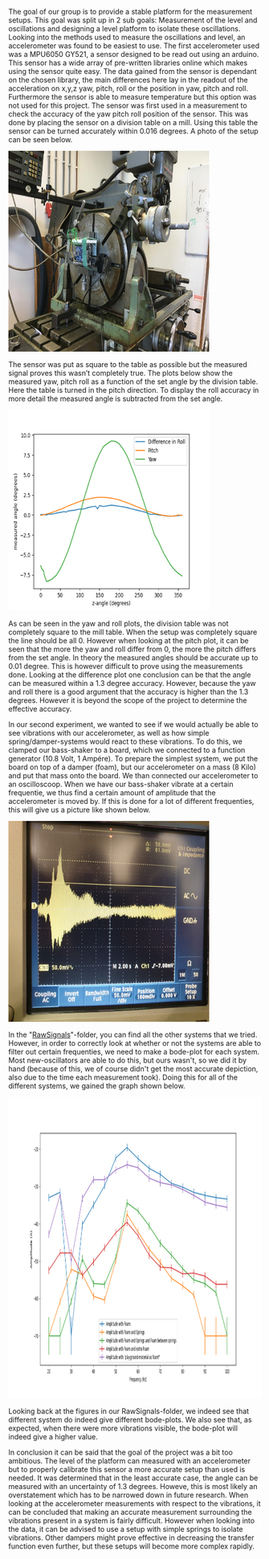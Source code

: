 The goal of our group is to provide a stable platform for the measurement setups. This goal was split up in 2 sub goals: Measurement of the level and oscillations and designing a level platform to isolate these oscillations. 
Looking into the methods used to measure the oscillations and level, an accelerometer was found to be easiest to use. The first accelerometer used was a MPU6050 GY521, a sensor designed to be read out using an arduino. This sensor has a wide array of pre-written libraries online which makes using the sensor quite easy. 
The data gained from the sensor is dependant on the chosen library, the main differences here lay in the readout of the acceleration on x,y,z yaw, pitch, roll or the position in yaw, pitch and roll. Furthermore the sensor is able to measure temperature but this option was not used for this project. The sensor was first used in a measurement to check the accuracy of the yaw pitch roll position of the sensor. This was done by placing the sensor on a division table on a mill. Using this table the sensor can be turned accurately within 0.016 degrees. A photo of the setup can be seen below. 

<img src = "TestRuns/YawPitchRole/SetUp/YawPitchRoleMeasurement_TotalView.jpeg" width="400" height= "400" >

The sensor was put as square to the table as possible but the measured signal proves this wasn’t completely true. The plots below show the measured yaw, pitch roll as a function of the set angle by the division table. Here the table is turned in the pitch direction. To display the roll accuracy in more detail the measured angle is subtracted from the set angle. 

<img src = "TestRuns/YawPitchRole/YawPitchRole_Graph.png" width="400" height= "400" >

As can be seen in the yaw and roll plots, the division table was not completely square to the mill table. When the setup was completely square the line should be all 0. However when looking at the pitch plot, it can be seen that the more the yaw and roll differ from 0, the more the pitch differs from the set angle. In theory the measured angles should be accurate up to 0.01 degree. This is however difficult to prove using the measurements done. Looking at the difference plot one conclusion can be that the angle can be measured within a 1.3 degree accuracy. However, because the yaw and roll there is a good argument that the accuracy is higher than the 1.3 degrees. However it is beyond the scope of the project to determine the effective accuracy.

In our second experiment, we wanted to see if we would actually be able to see vibrations with our accelerometer, as well as how simple spring/damper-systems would react to these vibrations. To do this, we clamped our bass-shaker to a board, which we connected to a function generator (10.8 Volt, 1 Ampére). To prepare the simplest system, we put the board on top of a damper (foam), but our accelerometer on a mass (8 Kilo) and put that mass onto the board. We than connected our accelerometer to an oscilloscoop. When we have our bass-shaker vibrate at a certain frequentie, we thus find a certain amount of amplitude that the accelerometer is moved by. If this is done for a lot of different frequenties, this will give us a picture like shown below.

<img src = "TestRuns/AccelerationTest/RawSignals/AmplitudeFoam.jpeg" width="400" height= "400" >

In the "[RawSignals](https://git.science.uu.nl/s.helsloot/experiment-design-2020/-/tree/master/projects/Stabilization_by_Mark_and_Stijn/TestRuns/AccelerationTest/RawSignals)"-folder, you can find all the other systems that we tried. However, in order to correctly look at whether or not the systems are able to filter out certain frequenties, we need to make a bode-plot for each system. Most new-oscillators are able to do this, but ours wasn't, so we did it by hand (because of this, we of course didn't get the most accurate depiction, also due to the time each measurement took). Doing this for all of the different systems, we gained the graph shown below.

<img src = "TestRuns/AccelerationTest/AccelerationTestWithErrorBars.png" width="1000" height= "600" >

Looking back at the figures in our RawSignals-folder, we indeed see that different system do indeed give different bode-plots. We also see that, as expected, when there were more vibrations visible, the bode-plot will indeed give a higher value.

In conclusion it can be said that the goal of the project was a bit too ambitious. The level of the platform can measured with an accelerometer but to properly calibrate this sensor a more accurate setup than used is needed. It was determined that in the least accurate case, the angle can be measured with an uncertainty of 1.3 degrees. Howeve, this is most likely an overstatement which has to be narrowed down in future research. When looking at the accelerometer measurements with respect to the vibrations, it can be concluded that making an accurate measurement surrounding the vibrations present in a system is fairly difficult. However when looking into the data, it can be advised to use a setup with simple springs to isolate vibrations. Other dampers might prove effective in decreasing the transfer function even further, but these setups will become more complex rapidly.